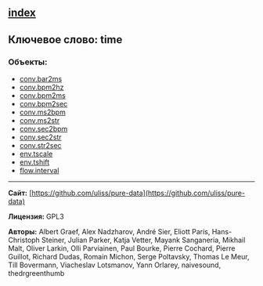 [index](../index.html)
---

## Ключевое слово: time

### Объекты:
* [conv.bar2ms](../conv.bar2ms.html)
* [conv.bpm2hz](../conv.bpm2hz.html)
* [conv.bpm2ms](../conv.bpm2ms.html)
* [conv.bpm2sec](../conv.bpm2sec.html)
* [conv.ms2bpm](../conv.ms2bpm.html)
* [conv.ms2str](../conv.ms2str.html)
* [conv.sec2bpm](../conv.sec2bpm.html)
* [conv.sec2str](../conv.sec2str.html)
* [conv.str2sec](../conv.str2sec.html)
* [env.tscale](../env.tscale.html)
* [env.tshift](../env.tshift.html)
* [flow.interval](../flow.interval.html)

---
**Сайт:** [https://github.com/uliss/pure-data](https://github.com/uliss/pure-data)

**Лицензия:** GPL3

**Авторы:** Albert Graef, Alex Nadzharov, André Sier, Eliott Paris, Hans-Christoph Steiner, Julian Parker, Katja Vetter, Mayank Sanganeria, Mikhail Malt, Oliver Larkin, Olli Parviainen, Paul Bourke, Pierre Cochard, Pierre Guillot, Richard Dudas, Romain Michon, Serge Poltavsky, Thomas Le Meur, Till Bovermann, Viacheslav Lotsmanov, Yann Orlarey, naivesound, thedrgreenthumb
